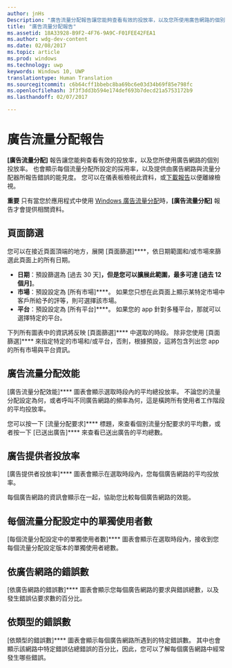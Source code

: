 ```yaml
---
author: jnHs
Description: "廣告流量分配報告讓您能夠查看有效的投放率，以及您所使用廣告網路的個別投放率。"
title: "廣告流量分配報告"
ms.assetid: 18A33928-B9F2-4F76-9A9C-F01FEE42FEA1
ms.author: wdg-dev-content
ms.date: 02/08/2017
ms.topic: article
ms.prod: windows
ms.technology: uwp
keywords: Windows 10, UWP
translationtype: Human Translation
ms.sourcegitcommit: c6b64cff1bbebc8ba69bc6e03d34b69f85e798fc
ms.openlocfilehash: 3f3f3dd3b594e174def693b7decd21a5753172b9
ms.lasthandoff: 02/07/2017

---
```


# <a name="ad-mediation-report"></a>廣告流量分配報告


**[廣告流量分配]** 報告讓您能夠查看有效的投放率，以及您所使用廣告網路的個別投放率。 也會顯示每個流量分配所設定的採用率，以及提供由廣告網路與流量分配器所報告錯誤的能見度。 您可以在儀表板檢視此資料，或[下載報告](download-analytic-reports.md)以便離線檢視。

**重要**  只有當您於應用程式中使用 [Windows 廣告流量分配](https://msdn.microsoft.com/library/windows/apps/xaml/dn864359)時，**[廣告流量分配]** 報告才會提供相關資料。

 

## <a name="page-filters"></a>頁面篩選


您可以在接近頁面頂端的地方，展開 [頁面篩選]****，依日期範圍和/或市場來篩選此頁面上的所有日期。

-   **日期**：預設篩選為 [過去 30 天]****，但是您可以擴展此範圍，最多可達 [過去 12 個月]****。
-   **市場**：預設設定為 [所有市場]****。 如果您只想在此頁面上顯示某特定市場中客戶所給予的評等，則可選擇該市場。
-   **平台**：預設設定為 [所有平台]****。 如果您的 app 針對多種平台，那就可以選擇特定的平台。

下列所有圖表中的資訊將反映 [頁面篩選]**** 中選取的時段。 除非您使用 [頁面篩選]**** 來指定特定的市場和/或平台，否則，根據預設，這將包含列出您 app 的所有市場與平台資訊。

## <a name="ad-mediation-performance"></a>廣告流量分配效能


[廣告流量分配效能]**** 圖表會顯示選取時段內的平均總投放率。 不論您的流量分配設定為何，或者呼叫不同廣告網路的頻率為何，這是橫跨所有使用者工作階段的平均投放率。

您可以按一下 [流量分配要求]**** 標題，來查看個別流量分配要求的平均數，或者按一下 [已送出廣告]**** 來查看已送出廣告的平均總數。

## <a name="ad-provider-fill-rates"></a>廣告提供者投放率


[廣告提供者投放率]**** 圖表會顯示在選取時段內，您每個廣告網路的平均投放率。

每個廣告網路的資訊會顯示在一起，協助您比較每個廣告網路的效能。

## <a name="unique-users-per-mediation-configuration"></a>每個流量分配設定中的單獨使用者數


[每個流量分配設定中的單獨使用者數]**** 圖表會顯示在選取時段內，接收到您每個流量分配設定版本的單獨使用者總數。

## <a name="errors-by-ad-network"></a>依廣告網路的錯誤數


[依廣告網路的錯誤數]**** 圖表會顯示您每個廣告網路的要求與錯誤總數，以及發生錯誤佔要求數的百分比。

## <a name="errors-by-type"></a>依類型的錯誤數


[依類型的錯誤數]**** 圖表會顯示每個廣告網路所遇到的特定錯誤數。 其中也會顯示該網路中特定錯誤佔總錯誤的百分比，因此，您可以了解每個廣告網路中經常發生哪些錯誤。

 

 





